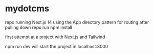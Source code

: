 # mydotcms
repo running Next.js 14 using the App directory pattern for routing
after pulling down repo run npm install

first attempt at a project with Next.js and Tailwind

npm run dev will start the project in localhost:3000
